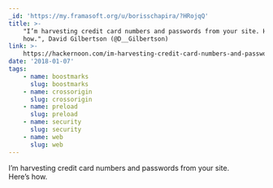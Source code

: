 ```yaml
---
_id: 'https://my.framasoft.org/u/borisschapira/?HRojqQ'
title: >-
    "I’m harvesting credit card numbers and passwords from your site. Here’s
    how.", David Gilbertson (@D__Gilbertson)
link: >-
    https://hackernoon.com/im-harvesting-credit-card-numbers-and-passwords-from-your-site-here-s-how-9a8cb347c5b5
date: '2018-01-07'
tags:
    - name: boostmarks
      slug: boostmarks
    - name: crossorigin
      slug: crossorigin
    - name: preload
      slug: preload
    - name: security
      slug: security
    - name: web
      slug: web
---
```


<div class="markdown"><p>I’m harvesting credit card numbers and passwords from your site. Here’s how.
</p></div>
